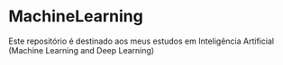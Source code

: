 # MachineLearning
Este repositório é destinado aos meus estudos em Inteligência Artificial (Machine Learning and Deep Learning)
